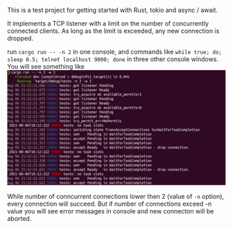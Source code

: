 This is a test project for getting started with Rust, tokio and async / await.

It implements a TCP listener with a limit on the number of concurrently connected clients. As long as the limit is exceeded, any new connection is dropped.

run `cargo run -- -n 2` in one console, and commands like `while true; do; sleep 0.5; telnet localhost 9000; done` in three other console windows. You will see something like ![screenshot](https://github.com/ikod/testo/blob/main/img/screen.svg?raw=true)

While number of conncurrent connections lower then 2 (value of `-n` option), every connection will succeed. But if number of connections exceed -n value you will see error messages in console and new connecton will be aborted.